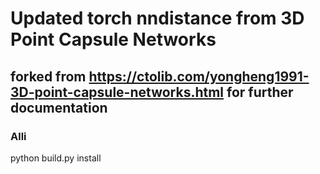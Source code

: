 # Updated torch nndistance from 3D Point Capsule Networks
## forked from https://ctolib.com/yongheng1991-3D-point-capsule-networks.html for further documentation
### Alli
python build.py install
